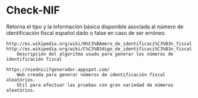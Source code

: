 # Check-NIF

Retorna el tipo y la información básica disponible asociada al
número de identificación fiscal español dado o false en caso de ser erróneo.

    http://es.wikipedia.org/wiki/N%C3%BAmero_de_identificaci%C3%B3n_fiscal
    http://es.wikipedia.org/wiki/C%C3%B3digo_de_identificaci%C3%B3n_fiscal
        Descripción del algoritmo usado para generar los números de identificación fiscal

    https://niednicifgenerador.appspot.com/
        Web creada para generar números de identificación fiscal aleatórios.
        Útil para efectuar las pruebas con gran variedad de números aleatórios.
